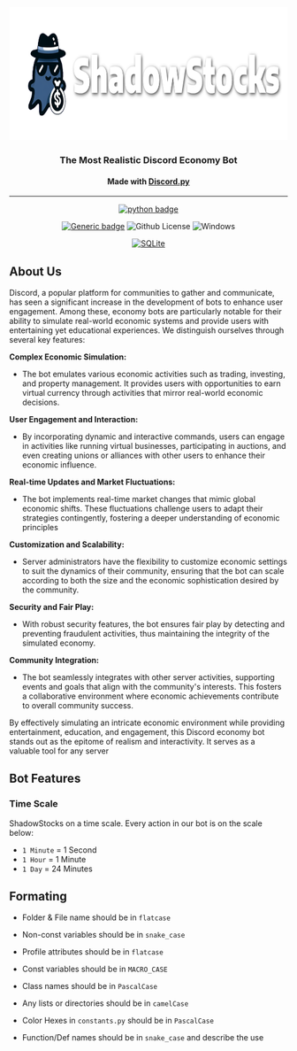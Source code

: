 <div align="center">
  <img src="assets/SSB.png" alt="icon" width="1080" height="240">
  <h3 align="center">The Most Realistic Discord Economy Bot</h3>
  <h4 align="center">Made with <a href="https://discordpy.readthedocs.io/en/stable/">Discord.py</a></h4>

  <hr>

  [![python badge](http://ForTheBadge.com/images/badges/made-with-python.svg)](https://www.python.org/ "Python")

  [![Generic badge](https://img.shields.io/badge/Python-3.8-blue.svg)](https://www.python.org/)
  ![Github License](https://img.shields.io/badge/license-MIT-blue)
  ![Windows](https://img.shields.io/badge/os-windows-yellow)
  
  [![SQLite](https://img.shields.io/badge/SQLite-%2307405e.svg?logo=sqlite&logoColor=white)](#)
  
</div>




## About Us
Discord, a popular platform for communities to gather and communicate, has seen a significant increase in the development of bots to enhance user engagement. Among these, economy bots are particularly notable for their ability to simulate real-world economic systems and provide users with entertaining yet educational experiences. We distinguish ourselves through several key features:

**Complex Economic Simulation:**

- The bot emulates various economic activities such as trading, investing, and property management. It provides users with opportunities to earn virtual currency through activities that mirror real-world economic decisions.

**User Engagement and Interaction:**

- By incorporating dynamic and interactive commands, users can engage in activities like running virtual businesses, participating in auctions, and even creating unions or alliances with other users to enhance their economic influence.

**Real-time Updates and Market Fluctuations:**

- The bot implements real-time market changes that mimic global economic shifts. These fluctuations challenge users to adapt their strategies contingently, fostering a deeper understanding of economic principles

**Customization and Scalability:**

- Server administrators have the flexibility to customize economic settings to suit the dynamics of their community, ensuring that the bot can scale according to both the size and the economic sophistication desired by the community.

**Security and Fair Play:**

- With robust security features, the bot ensures fair play by detecting and preventing fraudulent activities, thus maintaining the integrity of the simulated economy.

**Community Integration:**

- The bot seamlessly integrates with other server activities, supporting events and goals that align with the community's interests. This fosters a collaborative environment where economic achievements contribute to overall community success.

By effectively simulating an intricate economic environment while providing entertainment, education, and engagement, this Discord economy bot stands out as the epitome of realism and interactivity. It serves as a valuable tool for any server

## Bot Features

### Time Scale

ShadowStocks on a time scale. Every action in our bot is on the scale below:

- `1 Minute` = 1 Second
- `1 Hour` = 1 Minute
- `1 Day` = 24 Minutes

## Formating

- Folder & File name should be in `flatcase`

- Non-const variables should be in `snake_case`

- Profile attributes should be in `flatcase`

- Const variables should be in `MACRO_CASE`

- Class names should be in `PascalCase`

- Any lists or directories should be in `camelCase`

- Color Hexes in `constants.py` should be in `PascalCase`

- Function/Def names should be in `snake_case` and describe the use
